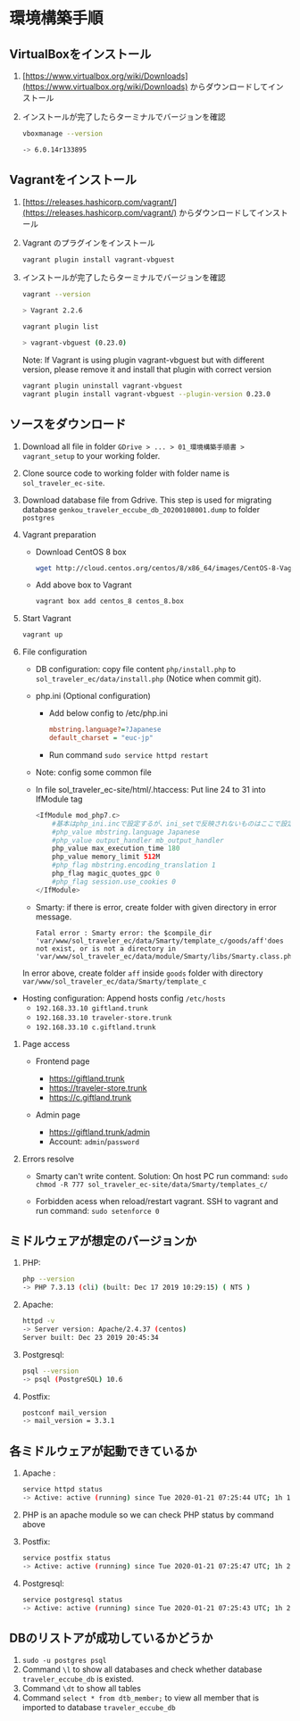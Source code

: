 # 環境構築手順

## VirtualBoxをインストール

1. [https://www.virtualbox.org/wiki/Downloads](https://www.virtualbox.org/wiki/Downloads) からダウンロードしてインストール

2. インストールが完了したらターミナルでバージョンを確認

    ```bash
    vboxmanage --version

    -> 6.0.14r133895
    ```

## Vagrantをインストール

1. [https://releases.hashicorp.com/vagrant/](https://releases.hashicorp.com/vagrant/) からダウンロードしてインストール

2. Vagrant のプラグインをインストール

    ```bash
    vagrant plugin install vagrant-vbguest
    ```

3. インストールが完了したらターミナルでバージョンを確認

    ```bash
    vagrant --version

    > Vagrant 2.2.6

    vagrant plugin list

    > vagrant-vbguest (0.23.0)
    ```

    Note: If Vagrant is using plugin vagrant-vbguest but with different version, please remove it and install that plugin with correct version

    ```bash
    vagrant plugin uninstall vagrant-vbguest
    vagrant plugin install vagrant-vbguest --plugin-version 0.23.0
    ```

## ソースをダウンロード

1. Download all file in folder `GDrive > ... > 01_環境構築手順書 > vagrant_setup` to your working folder.

2. Clone source code to working folder with folder name is `sol_traveler_ec-site`.

3. Download database file from Gdrive. This step is used for migrating database `genkou_traveler_eccube_db_20200108001.dump` to folder `postgres`

4. Vagrant preparation

    * Download CentOS 8 box

        ```bash
        wget http://cloud.centos.org/centos/8/x86_64/images/CentOS-8-Vagrant-8.1.1911-20200113.3.x86_64.vagrant-virtualbox.box centos_8.box
        ```

    * Add above box to Vagrant

        ```bash
        vagrant box add centos_8 centos_8.box
        ```

5. Start Vagrant

    ```bash
    vagrant up
    ```

6. File configuration

    * DB configuration: copy file content `php/install.php` to `sol_traveler_ec/data/install.php` (Notice when commit git).
    * php.ini (Optional configuration)
      * Add below config to /etc/php.ini

        ```ini
        mbstring.language?=?Japanese
        default_charset = "euc-jp"
        ```

      * Run command `sudo service httpd restart`
    * Note: config some common file  
    * In file sol_traveler_ec-site/html/.htaccess: Put line 24 to 31 into IfModule tag

        ```php
        <IfModule mod_php7.c>
            #基本はphp_ini.incで設定するが、ini_setで反映されないものはここで設定する
            #php_value mbstring.language Japanese
            #php_value output_handler mb_output_handler
            php_value max_execution_time 180
            php_value memory_limit 512M
            #php_flag mbstring.encoding_translation 1
            php_flag magic_quotes_gpc 0
            #php_flag session.use_cookies 0
        </IfModule>
        ```

    * Smarty: if there is error, create folder with given directory in error message.

        ```log
        Fatal error : Smarty error: the $compile_dir 'var/www/sol_traveler_ec/data/Smarty/template_c/goods/aff'does not exist, or is not a directory in 'var/www/sol_traveler_ec/data/module/Smarty/libs/Smarty.class.php'
        ```

    In error above, create folder `aff` inside `goods` folder with directory `var/www/sol_traveler_ec/data/Smarty/template_c`

* Hosting configuration: Append hosts config `/etc/hosts`
  * `192.168.33.10 giftland.trunk`
  * `192.168.33.10 traveler-store.trunk`
  * `192.168.33.10 c.giftland.trunk`

1. Page access

    * Frontend page
        * https://giftland.trunk
        * https://traveler-store.trunk
        * https://c.giftland.trunk

    * Admin page
        * https://giftland.trunk/admin
        * Account: `admin`/`password`
2. Errors resolve

    * Smarty can't write content. Solution: On host PC run command: `sudo chmod -R 777 sol_traveler_ec-site/data/Smarty/templates_c/`

    * Forbidden acess when reload/restart vagrant. SSH to vagrant and run command: `sudo setenforce 0`

## ミドルウェアが想定のバージョンか

1. PHP:

    ```bash
    php --version
    -> PHP 7.3.13 (cli) (built: Dec 17 2019 10:29:15) ( NTS )
    ```

2. Apache:

    ```bash
    httpd -v
    -> Server version: Apache/2.4.37 (centos)
    Server built: Dec 23 2019 20:45:34
    ```

3. Postgresql:

    ```bash
    psql --version
    -> psql (PostgreSQL) 10.6
    ```

4. Postfix:

    ```bash
    postconf mail_version
    -> mail_version = 3.3.1
    ```

## 各ミドルウェアが起動できているか

1. Apache :

    ```bash
    service httpd status
    -> Active: active (running) since Tue 2020-01-21 07:25:44 UTC; 1h 18min ago

    ```

2. PHP is an apache module so we can check PHP status by command above
3. Postfix:

    ```bash
    service postfix status
    -> Active: active (running) since Tue 2020-01-21 07:25:47 UTC; 1h 21min ago
    ```

4. Postgresql:

    ```bash
    service postgresql status
    -> Active: active (running) since Tue 2020-01-21 07:25:43 UTC; 1h 22min ago
    ```

## DBのリストアが成功しているかどうか

1. `sudo -u postgres psql`
2. Command `\l` to show all databases and check whether database `traveler_eccube_db` is existed.
3. Command `\dt` to show all tables
4. Command `select * from dtb_member;` to view all member that is imported to database `traveler_eccube_db`
